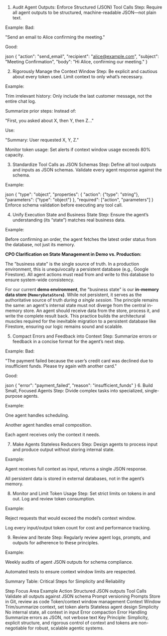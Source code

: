 1. Audit Agent Outputs: Enforce Structured (JSON) Tool Calls
Step:
Require all agent outputs to be structured, machine-readable JSON—not plain text.

Example:
Bad:

"Send an email to Alice confirming the meeting."

Good:

json
{
  "action": "send_email",
  "recipient": "alice@example.com",
  "subject": "Meeting Confirmation",
  "body": "Hi Alice, confirming our meeting."
}

2. Rigorously Manage the Context Window
Step:
Be explicit and cautious about every token used. Limit context to only what’s necessary.

Example:

Trim irrelevant history: Only include the last customer message, not the entire chat log.

Summarize prior steps:
Instead of:

"First, you asked about X, then Y, then Z..."

Use:

"Summary: User requested X, Y, Z."

Monitor token usage:
Set alerts if context window usage exceeds 80% capacity.

3. Standardize Tool Calls as JSON Schemas
Step:
Define all tool outputs and inputs as JSON schemas. Validate every agent response against the schema.

Example:

json
{
  "type": "object",
  "properties": {
    "action": {"type": "string"},
    "parameters": {"type": "object"}
  },
  "required": ["action", "parameters"]
}
Enforce schema validation before executing any tool call.

4. Unify Execution State and Business State
Step:
Ensure the agent’s understanding (its “state”) matches real business data.

Example:

Before confirming an order, the agent fetches the latest order status from the database, not just its memory.

**CPO Clarification on State Management in Demo vs. Production:**

The "business state" is the single source of truth. In a production environment, this is unequivocally a persistent database (e.g., Google Firestore). All agent actions must read from and write to this database to ensure system-wide consistency.

For our current **demo environment**, the "business state" is our **in-memory data store (`MemoryDataStore`)**. While not persistent, it serves as the authoritative source of truth *during a single session*. The principle remains the same: an agent's internal state must not diverge from the central in-memory store. An agent should receive data from the store, process it, and write the complete result back. This practice builds the architectural muscles required for the inevitable migration to a persistent database like Firestore, ensuring our logic remains sound and scalable.

5. Compact Errors and Feedback into Context
Step:
Summarize errors or feedback in a concise format for the agent’s next step.

Example:
Bad:

"The payment failed because the user’s credit card was declined due to insufficient funds. Please try again with another card."

Good:

json
{
  "error": "payment_failed",
  "reason": "insufficient_funds"
}
6. Build Small, Focused Agents
Step:
Divide complex tasks into specialized, single-purpose agents.

Example:

One agent handles scheduling.

Another agent handles email composition.

Each agent receives only the context it needs.

7. Make Agents Stateless Reducers
Step:
Design agents to process input and produce output without storing internal state.

Example:

Agent receives full context as input, returns a single JSON response.

All persistent data is stored in external databases, not in the agent’s memory.

8. Monitor and Limit Token Usage
Step:
Set strict limits on tokens in and out. Log and review token consumption.

Example:

Reject requests that would exceed the model’s context window.

Log every input/output token count for cost and performance tracking.

9. Review and Iterate
Step:
Regularly review agent logs, prompts, and outputs for adherence to these principles.

Example:

Weekly audits of agent JSON outputs for schema compliance.

Automated tests to ensure context window limits are respected.

Summary Table: Critical Steps for Simplicity and Reliability

Step	Focus Area	Example Action
Structured JSON outputs	Tool Calls	Validate all outputs against JSON schema
Prompt versioning	Prompts	Store in Git, review as code
Token/context window management	Context Window	Trim/summarize context, set token alerts
Stateless agent design	Simplicity	No internal state, all context in input
Error compaction	Error Handling	Summarize errors as JSON, not verbose text
Key Principle:
Simplicity, explicit structure, and rigorous control of context and tokens are non-negotiable for robust, scalable agentic systems.

